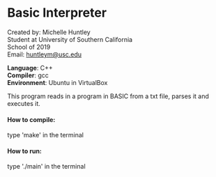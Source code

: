 # Basic Interpreter

Created by: Michelle Huntley  
Student at University of Southern California  
School of 2019  
Email: huntleym@usc.edu

**Language**: C++  
**Compiler**: gcc  
**Environment**: Ubuntu in VirtualBox

This program reads in a program in BASIC from a txt file, parses it and executes it.

#### How to compile:

type 'make' in the terminal


#### How to run:

type './main' in the terminal
